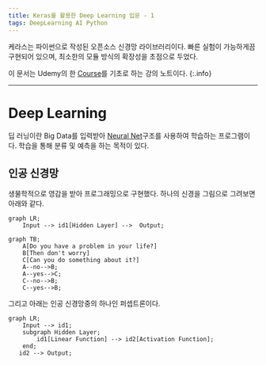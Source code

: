 ```yaml
---
title: Keras를 활용한 Deep Learning 입문 - 1
tags: DeepLearning AI Python
---
```

케라스는 파이썬으로 작성된 오픈소스 신경망 라이브러리이다. 빠른 실험이 가능하게끔 구현되어 있으며, 최소한의 모듈 방식의 확장성을 초점으로 두었다. 

이 문서는 Udemy의 한 [Course](https://www.udemy.com/course/keras-deep-learning/)를 기초로 하는 강의 노트이다.
{:.info}
<!--more-->

---
# Deep Learning
딥 러닝이란 Big Data를 입력받아 [Neural Net](https://ko.wikipedia.org/wiki/%EC%9D%B8%EA%B3%B5_%EC%8B%A0%EA%B2%BD%EB%A7%9D)구조를 사용하여 학습하는 프로그램이다. 학습을 통해 분류 및 예측을 하는 목적이 있다.

## 인공 신경망
생물학적으로 영감을 받아 프로그래밍으로 구현했다. 하나의 신경을 그림으로 그려보면 아래와 같다. 

```mermaid
graph LR;
	Input --> id1[Hidden Layer] -->  Output;
```

```mermaid
graph TB;
    A[Do you have a problem in your life?]
    B[Then don't worry]
    C[Can you do something about it?]
    A--no-->B;
    A--yes-->C;
    C--no-->B;
    C--yes-->B;
```

그리고 아래는 인공 신경망중의 하나인 퍼셉트론이다.

```mermaid
graph LR;
    Input --> id1;
    subgraph Hidden Layer;
        id1[Linear Function] --> id2[Activation Function];
    end;
   id2 --> Output;
```


   